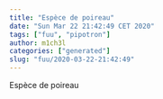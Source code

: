 ```yaml
---
title: "Espèce de poireau"
date: "Sun Mar 22 21:42:49 CET 2020"
tags: ["fuu", "pipotron"]
author: m1ch3l
categories: ["generated"]
slug: "fuu/2020-03-22-21:42:49"
---
```


Espèce de poireau
